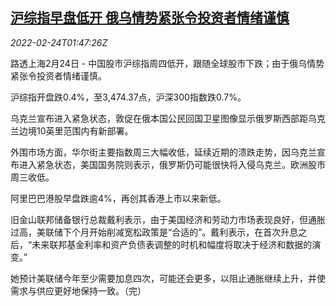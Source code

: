 <!--1645668062000-->
[沪综指早盘低开 俄乌情势紧张令投资者情绪谨慎](https://cn.reuters.com/article/china-stock-market-open-0224-idCNKBS2KT05Q)
------

<div><i>2022-02-24T01:47:26Z</i></div><p>路透上海2月24日 - 中国股市沪综指周四低开，跟随全球股市下跌；由于俄乌情势紧张令投资者情绪谨慎。</p><p>沪综指开盘跌0.4%，至3,474.37点，沪深300指数跌0.7%。</p><p>乌克兰宣布进入紧急状态，敦促在俄本国公民回国卫星图像显示俄罗斯西部距乌克兰边境10英里范围内有新部署。</p><p>外围市场方面，华尔街主要指数周三大幅收低，延续近期的溃跌走势，因乌克兰宣布进入紧急状态，美国国务院则表示，俄罗斯仍可能很快将入侵乌克兰。欧洲股市周三收低。</p><p>阿里巴巴港股早盘跌逾4%，再创其香港上市以来新低。</p><p>旧金山联邦储备银行总裁戴利表示，由于美国经济和劳动力市场表现良好，但通胀过高，美联储下个月开始削减宽松政策是“合适的”。戴利表示，在首次升息之后，“未来联邦基金利率和资产负债表调整的时机和幅度将取决于经济和数据的演变。”</p><p>她预计美联储今年至少需要加息四次，可能还会更多，以阻止通胀继续上升，并使需求与供应更好地保持一致。（完）</p>
